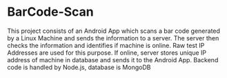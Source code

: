 # BarCode-Scan
This project consists of an Android App which scans a bar code generated by a Linux Machine and sends the information to a server. The server then checks the information and identifies if machine is online. Raw test IP Addresses are used for this purpose. If online, server stores unique IP address of machine in database and sends it to the Android App. Backend code is handled by Node.js, database is MongoDB

